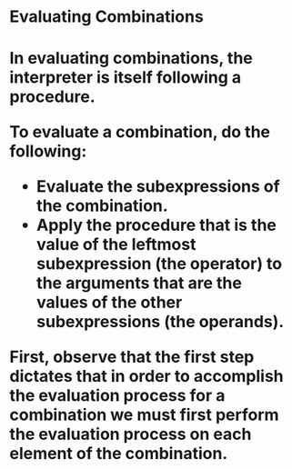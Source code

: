 <h1>Evaluating Combinations<h1>

In evaluating combinations, the interpreter is itself following a procedure.

To evaluate a combination, do the following:

* Evaluate the subexpressions of the combination.
* Apply the procedure that is the value of the leftmost subexpression 
  (the operator) to the arguments that are the values of the other
  subexpressions (the operands). 

First, observe that the first step dictates that in order to accomplish 
the evaluation process for a combination we must first perform the evaluation 
process on each element of the combination. 


